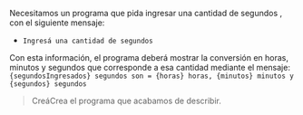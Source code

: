 Necesitamos un programa que pida ingresar una cantidad de segundos , con el siguiente mensaje:

* `Ingresá una cantidad de segundos`

Con esta información, el programa deberá mostrar la conversión en horas, minutos y segundos que corresponde a esa cantidad mediante el mensaje: `{segundosIngresados} segundos son = {horas} horas, {minutos} minutos y {segundos} segundos`

> <span class="mu-i18n es-ar">Creá</span><span class="mu-i18n es">Crea</span> el programa que acabamos de describir.
<style>
  .mu-browser {
    display: none;
  }
</style>